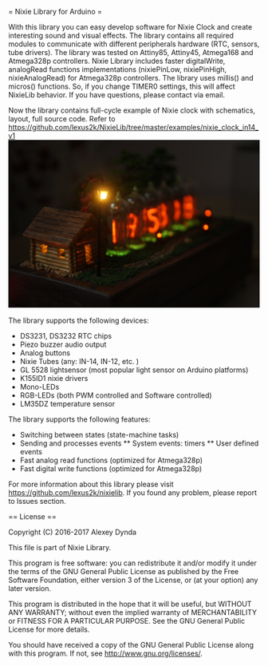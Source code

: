 = Nixie Library for Arduino =

With this library you can easy develop software for Nixie Clock and create
interesting sound and visual effects. The library contains all required
modules to communicate with different peripherals hardware (RTC, sensors,
tube drivers). The library was tested on Attiny85, Attiny45, Atmega168
and Atmega328p controllers. Nixie Library includes faster digitalWrite,
analogRead functions implementations (nixiePinLow, nixiePinHigh,
nixieAnalogRead) for Atmega328p controllers. The library uses millis() and micros()
functions. So, if you change TIMER0 settings, this will affect NixieLib behavior.
If you have questions, please contact via email.

Now the library contains full-cycle example of Nixie clock with schematics, layout, full source code.
Refer to https://github.com/lexus2k/NixieLib/tree/master/examples/nixie_clock_in14_v1
![Image of Nixie Clock](https://github.com/lexus2k/NixieLib/blob/master/examples/nixie_clock_in14_v1/pictures/IMG_5123_preview.JPG)


The library supports the following devices:
 * DS3231, DS3232 RTC chips
 * Piezo buzzer audio output
 * Analog buttons
 * Nixie Tubes (any: IN-14, IN-12, etc. )
 * GL 5528 lightsensor (most popular light sensor on Arduino platforms)
 * K155ID1 nixie drivers
 * Mono-LEDs
 * RGB-LEDs (both PWM controlled and Software controlled)
 * LM35DZ temperature sensor

The library supports the following features:

 * Switching between states (state-machine tasks)
 * Sending and processes events
 ** System events: timers
 ** User defined events
 * Fast analog read functions (optimized for Atmega328p)
 * Fast digital write functions (optimized for Atmega328p)

For more information about this library please visit
https://github.com/lexus2k/nixielib.
If you found any problem, please report to Issues section.

== License ==

Copyright (C) 2016-2017 Alexey Dynda

This file is part of Nixie Library.

This program is free software: you can redistribute it and/or modify
it under the terms of the GNU General Public License as published by
the Free Software Foundation, either version 3 of the License, or
(at your option) any later version.

This program is distributed in the hope that it will be useful,
but WITHOUT ANY WARRANTY; without even the implied warranty of
MERCHANTABILITY or FITNESS FOR A PARTICULAR PURPOSE.  See the
GNU General Public License for more details.

You should have received a copy of the GNU General Public License
along with this program.  If not, see <http://www.gnu.org/licenses/>.

